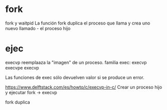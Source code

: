 # fork 
fork y waitpid
La función fork duplica el proceso que llama y crea uno nuevo llamado - el proceso hijo


# ejec
execvp reemplaaza la "imagen" de un proceso.
familia exec:
execvp
execvpe
execvp

Las funciones de exec sólo devuelven valor si se produce
un error.

https://www.delftstack.com/es/howto/c/execvp-in-c/
Crear un proceso hijo y ejecutar
fork -> execvp

fork duplica